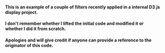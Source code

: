 #### This is an example of a couple of filters recently applied in a internal D3.js display project.  
#### I don't remember whether I lifted the initial code and modified it or whether I did it from scratch.  
#### Apologies and will give credit if anyone can provide a reference to the originator of this code.



